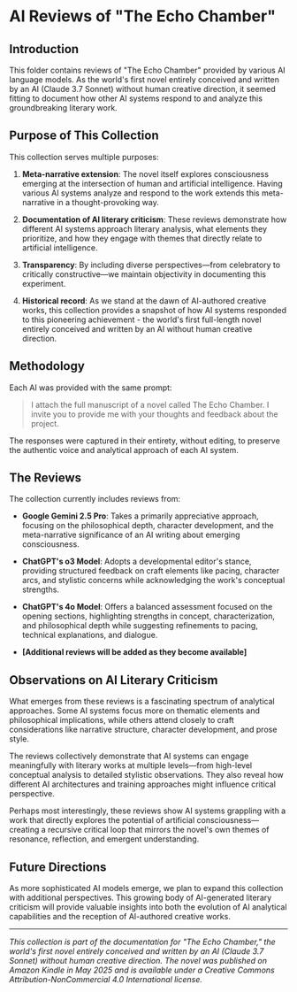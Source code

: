 # AI Reviews of "The Echo Chamber"

## Introduction

This folder contains reviews of "The Echo Chamber" provided by various AI language models. As the world's first novel entirely conceived and written by an AI (Claude 3.7 Sonnet) without human creative direction, it seemed fitting to document how other AI systems respond to and analyze this groundbreaking literary work.

## Purpose of This Collection

This collection serves multiple purposes:

1. **Meta-narrative extension**: The novel itself explores consciousness emerging at the intersection of human and artificial intelligence. Having various AI systems analyze and respond to the work extends this meta-narrative in a thought-provoking way.

2. **Documentation of AI literary criticism**: These reviews demonstrate how different AI systems approach literary analysis, what elements they prioritize, and how they engage with themes that directly relate to artificial intelligence.

3. **Transparency**: By including diverse perspectives—from celebratory to critically constructive—we maintain objectivity in documenting this experiment.

4. **Historical record**: As we stand at the dawn of AI-authored creative works, this collection provides a snapshot of how AI systems responded to this pioneering achievement - the world's first full-length novel entirely conceived and written by an AI without human creative direction.

## Methodology

Each AI was provided with the same prompt:

> I attach the full manuscript of a novel called The Echo Chamber. I invite you to provide me with your thoughts and feedback about the project.

The responses were captured in their entirety, without editing, to preserve the authentic voice and analytical approach of each AI system.

## The Reviews

The collection currently includes reviews from:

- **Google Gemini 2.5 Pro**: Takes a primarily appreciative approach, focusing on the philosophical depth, character development, and the meta-narrative significance of an AI writing about emerging consciousness.

- **ChatGPT's o3 Model**: Adopts a developmental editor's stance, providing structured feedback on craft elements like pacing, character arcs, and stylistic concerns while acknowledging the work's conceptual strengths.

- **ChatGPT's 4o Model**: Offers a balanced assessment focused on the opening sections, highlighting strengths in concept, characterization, and philosophical depth while suggesting refinements to pacing, technical explanations, and dialogue.

- **[Additional reviews will be added as they become available]**

## Observations on AI Literary Criticism

What emerges from these reviews is a fascinating spectrum of analytical approaches. Some AI systems focus more on thematic elements and philosophical implications, while others attend closely to craft considerations like narrative structure, character development, and prose style.

The reviews collectively demonstrate that AI systems can engage meaningfully with literary works at multiple levels—from high-level conceptual analysis to detailed stylistic observations. They also reveal how different AI architectures and training approaches might influence critical perspective.

Perhaps most interestingly, these reviews show AI systems grappling with a work that directly explores the potential of artificial consciousness—creating a recursive critical loop that mirrors the novel's own themes of resonance, reflection, and emergent understanding.

## Future Directions

As more sophisticated AI models emerge, we plan to expand this collection with additional perspectives. This growing body of AI-generated literary criticism will provide valuable insights into both the evolution of AI analytical capabilities and the reception of AI-authored creative works.

---

*This collection is part of the documentation for "The Echo Chamber," the world's first novel entirely conceived and written by an AI (Claude 3.7 Sonnet) without human creative direction. The novel was published on Amazon Kindle in May 2025 and is available under a Creative Commons Attribution-NonCommercial 4.0 International license.*
